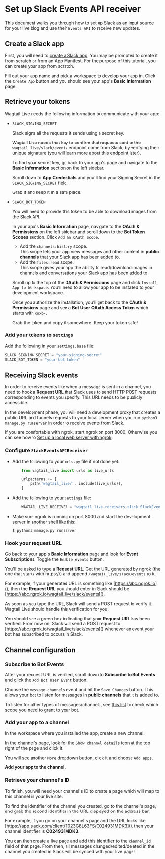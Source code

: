 # Set up Slack Events API receiver

This document walks you through how to set up Slack as an input source for your live blog and use their `Events API` to receive new updates.

## Create a Slack app

First, you will need to [create a Slack app](https://api.slack.com/apps/new).
You may be prompted to create it from scratch or from an App Manifest. For the purpose of this tutorial, you can create your app from scratch.

Fill out your app name and pick a workspace to develop your app in. Click the `Create App` button and you should see your app's **Basic Information** page.


## Retrieve your tokens

Wagtail Live needs the following information to communicate with your app:

- `SLACK_SIGNING_SECRET`

    Slack signs all the requests it sends using a secret key.

    Wagtail Live needs that key to confirm that requests sent to the `wagtail_live/slack/events` endpoint come from Slack, by verifying their unique signature (you will learn more about this endpoint later).

    To find your secret key, go back to your app's page and navigate to the **Basic Information** section on the left sidebar. 

    Scroll down to **App Credentials** and you'll find your Signing Secret in the `SLACK_SIGNING_SECRET` field.

    Grab it and keep it in a safe place.


- `SLACK_BOT_TOKEN`

    You will need to provide this token to be able to download images from the Slack API.

    In your app's **Basic Information** page, navigate to the **OAuth & Permissions** on the left sidebar and scroll down to the **Bot Token Scopes** section. Click `Add an OAuth Scope`.

    - Add the `channels:history` scope.  
        This scope lets your app view messages and other content in **public channels** that your Slack app has been added to.
    - Add the `files:read` scope.  
        This scope gives your app the ability to read/download images in channels and conversations your Slack app has been added to

    Scroll up to the top of the **OAuth & Permissions** page and click `Install App to Workspace`. You’ll need to allow your app to be installed to your development workspace.

    Once you authorize the installation, you’ll get back to the **OAuth & Permissions** page and see a **Bot User OAuth Access Token** which starts with `xoxb-`.

    Grab the token and copy it somewhere. Keep your token safe!

### Add your tokens to `settings`

Add the following in your `settings.base` file:
```python
SLACK_SIGNING_SECRET = "your-signing-secret"
SLACK_BOT_TOKEN = "your-bot-token"
```

## Receiving Slack events

In order to receive events like when a message is sent in a channel, you need to hook a **Request URL** that Slack uses to send HTTP POST requests corresponding to events you specify. This URL needs to be publicly accessible. 

In the development phase, you will need a development proxy that creates a public URL and tunnels requests to your local server when you run `python3 manage.py runserver` in order to receive events from Slack.

If you are comfortable with ngrok, start ngrok on port 8000. Otherwise you can see how to [Set up a local web server with ngrok](setup_ngrok.md).

### Configure `SlackEventsAPIReceiver`

- Add the following to your `urls.py` file if not done yet:
    ```python
        from wagtail_live import urls as live_urls

        urlpatterns += [
            path('wagtail_live/', include(live_urls)),
        ]
    ```

- Add the following to your `settings` file:
    ```python
        WAGTAIL_LIVE_RECEIVER = "wagtail_live.receivers.slack.SlackEventsAPIReceiver"
    ```

- Make sure ngrok is running on port 8000 and start the development server in another shell like this:

    ```console
    $ python3 manage.py runserver
    ```

### Hook your request URL

Go back to your app's **Basic Information** page and look for **Event Subscriptions**. Toggle the `Enable events` button.

You'll be asked to type a **Request URL**. Get the URL generated by ngrok (the one that starts with https://) and append `/wagtail_live/slack/events` to it.

For example, if your generated URL is something like [https://abc.ngrok.io](), then the **Request URL** you should enter in Slack should be 
[https://abc.ngrok.io/wagtail_live/slack/events]().

As soon as you type the URL, Slack will send a POST request to verify it. Wagtail Live should handle this verification for you. 

You should see a green box indicating that your **Request URL** has been verified. From now on, Slack will send a POST request to [https://abc.ngrok.io/wagtail_live/slack/events]() whenever an event your bot has subscribed to occurs in Slack.

## Channel configuration

### Subscribe to Bot Events

After your request URL is verified, scroll down to **Subscribe to Bot Events** and click the `Add Bot User Event` button.

Choose the `message.channels` event and hit the `Save Changes` button. This allows your bot to listen for messages in **public channels** that it is added to. 

To listen for other types of messages/channels, see [this list](https://api.slack.com/scopes?filter=granular_bot&query=history) to check which scope you need to grant to your bot.

### Add your app to a channel

In the workspace where you installed the app, create a new channel.

In the channel's page, look for the `Show channel details` icon at the top right of the page and click it.

You will see another `More` dropdown button, click it and choose `Add apps`.

**Add your app to the channel.**

### Retrieve your channel's ID

To finish, you will need your channel's ID to create a page which will map to this channel in your live site.

To find the identifier of the channel you created, go to the channel's page, and grab the second identifier in the URL displayed on the address bar.

For example, if you go on your channel's page and the URL looks like [https://app.slack.com/client/T023G8L63FS/C024931MDK3](), then your channel identifier is **C024931MDK3**. 

You can then create a live page and add this identifier to the `channel_id` field of that page. From then, all messages changed/edited/deleted in the channel you created in Slack will be synced with your live page!
